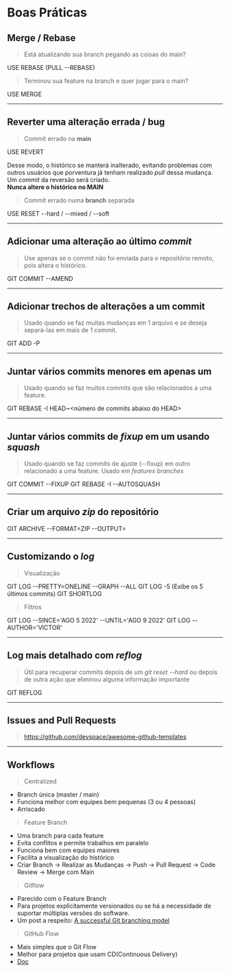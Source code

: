 # Boas Práticas

## Merge / Rebase

> Está atualizando sua branch pegando as coisas do main?

USE REBASE (PULL --REBASE)

> Terminou sua feature na branch e quer jogar para o main?

USE MERGE

---

## Reverter uma alteração errada / bug

> Commit errado na **main**

USE REVERT

Desse modo, o histórico se manterá inalterado, evitando problemas com outros usuários que porventura já tenham realizado _pull_ dessa mudança. Um _commit_ da reversão será criado.  
**Nunca altere o histórico no MAIN**

> Commit errado numa **branch** separada

USE RESET --hard / --mixed / --soft

---

## Adicionar uma alteração ao último _commit_

> Use apenas se o commit não foi enviada para o repositório remoto, pois altera o histórico.

GIT COMMIT --AMEND

---

## Adicionar trechos de alterações a um commit

> Usado quando se faz muitas mudanças em 1 arquivo e se deseja separá-las em mais de 1 commit.

GIT ADD -P

---

## Juntar vários commits menores em apenas um

> Usado quando se faz muitos commits que são relacionados a uma feature.

GIT REBASE -I HEAD~<número de commits abaixo do HEAD>

---

## Juntar vários commits de _fixup_ em um usando _squash_

> Usado quando se faz commits de ajuste (--fixup) em outro relacionado a uma feature. Usado em _features branches_

GIT COMMIT --FIXUP <hash>
GIT REBASE -I --AUTOSQUASH <hash>

---

## Criar um arquivo _zip_ do repositório

GIT ARCHIVE <BRANCH> --FORMAT=ZIP --OUTPUT=<FILENAME>

---

## Customizando o _log_

> Visualização

GIT LOG --PRETTY=ONELINE --GRAPH --ALL
GIT LOG -5 (Exibe os 5 últimos commits)
GIT SHORTLOG

> Filtros

GIT LOG --SINCE='AGO 5 2022' --UNTIL='AGO 9 2022'
GIT LOG --AUTHOR='VICTOR'

---

## Log mais detalhado com _reflog_

> Útil para recuperar commits depois de um _git reset --hard_ ou depois de outra ação que eliminou alguma informação importante

GIT REFLOG

---

## Issues and Pull Requests

> https://github.com/devspace/awesome-github-templates

---

## Workflows

> Centralized

- Branch única (master / main)
- Funciona melhor com equipes bem pequenas (3 ou 4 pessoas)
- Arriscado

> Feature Branch

- Uma branch para cada feature
- Evita conflitos e permite trabalhos em paralelo
- Funciona bem com equipes maiores
- Facilita a visualização do histórico
- Criar Branch -> Realizar as Mudanças -> Push -> Pull Request -> Code Review -> Merge com Main

> Gitflow

- Parecido com o Feature Branch
- Para projetos explicitamente versionados ou se há a necessidade de suportar múltiplas versões do software.
- Um post a respeito: [A successful Git branching model](https://nvie.com/posts/a-successful-git-branching-model/)

> GitHub Flow

- Mais simples que o Git Flow
- Melhor para projetos que usam CD(Continuous Delivery)
- [Doc](https://docs.github.com/pt/get-started/quickstart/github-flow)
